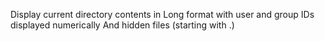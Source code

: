 Display current directory contents in Long format with user and group IDs displayed numerically And hidden files (starting with .)
